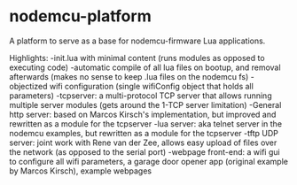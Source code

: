 # nodemcu-platform

A platform to serve as a base for nodemcu-firmware Lua applications.

Highlights:
-init.lua with minimal content (runs modules as opposed to executing code)
-automatic compile of all lua files on bootup, and removal afterwards (makes no sense to keep .lua files on the nodemcu fs)
-objectized wifi configuration (single wifiConfig object that holds all parameters)
-tcpserver: a multi-protocol TCP server that allows running multiple server modules (gets around the 1-TCP server limitation)
-General http server: based on Marcos Kirsch's implementation, but improved and rewritten as a module for the tcpserver
-lua server: aka telnet server in the nodemcu examples, but rewritten as a module for the tcpserver
-tftp UDP server: joint work with Rene van der Zee, allows easy upload of files over the network (as opposed to the serial port)
-webpage front-end: a wifi gui to configure all wifi parameters, a garage door opener app (original example by Marcos Kirsch), example webpages
